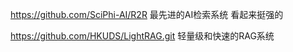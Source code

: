 

https://github.com/SciPhi-AI/R2R 最先进的AI检索系统
看起来挺强的


https://github.com/HKUDS/LightRAG.git  轻量级和快速的RAG系统


